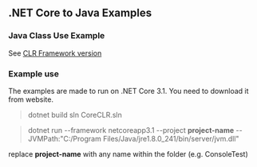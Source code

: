 ## .NET Core to Java Examples

### Java Class Use Example

See [CLR Framework version](../Framework/README.md)

### Example use
The examples are made to run on .NET Core 3.1. You need to download it from website.

> dotnet build sln CoreCLR.sln

> dotnet run --framework netcoreapp3.1 --project **project-name** --JVMPath:"C:/Program Files/Java/jre1.8.0_241/bin/server/jvm.dll"

replace **project-name** with any name within the folder (e.g. ConsoleTest)